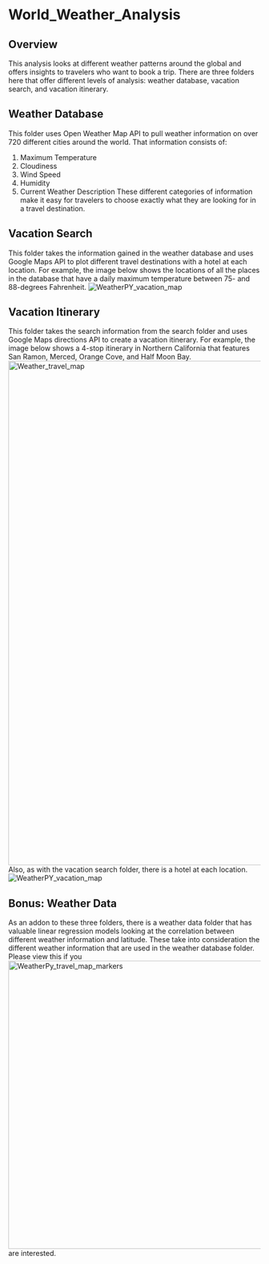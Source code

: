 # World_Weather_Analysis
## Overview
This analysis looks at different weather patterns around the global and offers insights to travelers who want to book a trip. There are three folders here that offer different levels of analysis: weather database, vacation search, and vacation itinerary.
## Weather Database
This folder uses Open Weather Map API to pull weather information on over 720 different cities around the world. That information consists of:
1. Maximum Temperature
2. Cloudiness
3. Wind Speed
4. Humidity
5. Current Weather Description
These different categories of information make it easy for travelers to choose exactly what they are looking for in a travel destination.
## Vacation Search
This folder takes the information gained in the weather database and uses Google Maps API to plot different travel destinations with a hotel at each location. For example, the image below shows the locations of all the places in the database that have a daily maximum temperature between 75- and 88-degrees Fahrenheit.
![WeatherPY_vacation_map](https://user-images.githubusercontent.com/109715441/197363166-f338c7dc-5a5e-4264-a673-938df7d81f86.png)
## Vacation Itinerary
This folder takes the search information from the search folder and uses Google Maps directions API to create a vacation itinerary. For example, the image below shows a 4-stop itinerary in Northern California that features San Ramon, Merced, Orange Cove, and Half Moon Bay.<img width="1008" alt="Weather_travel_map" src="https://user-images.githubusercontent.com/109715441/197363210-23f6b1c7-c228-4be3-8bec-90514910e0d6.png">
Also, as with the vacation search folder, there is a hotel at each location.
![WeatherPY_vacation_map](https://user-images.githubusercontent.com/109715441/197363349-8185ba70-beba-4d45-b398-e8df11cae024.png)
## Bonus: Weather Data
As an addon to these three folders, there is a weather data folder that has valuable linear regression models looking at the correlation between different weather information and latitude. These take into consideration the different weather information that are used in the weather database folder. Please view this if you <img width="576" alt="WeatherPy_travel_map_markers" src="https://user-images.githubusercontent.com/109715441/197363390-6b7492a9-9d08-4449-b1d1-971f49fc3131.png">
are interested.
